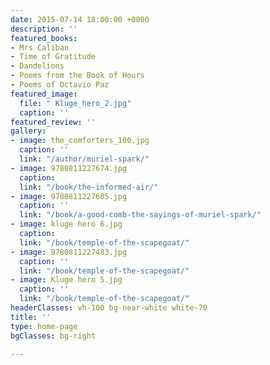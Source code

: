 ```yaml
---
date: 2015-07-14 18:00:00 +0000
description: ''
featured_books:
- Mrs Caliban
- Time of Gratitude
- Dandelions
- Poems from the Book of Hours
- Poems of Octavio Paz
featured_image:
  file: " Kluge_hero_2.jpg"
  caption: ''
featured_review: ''
gallery:
- image: the_comforters_100.jpg
  caption: ''
  link: "/author/muriel-spark/"
- image: 9780811227674.jpg
  caption: 
  link: "/book/the-informed-air/"
- image: 9780811227605.jpg
  caption: ''
  link: "/book/a-good-comb-the-sayings-of-muriel-spark/"
- image: kluge hero 6.jpg
  caption: 
  link: "/book/temple-of-the-scapegoat/"
- image: 9780811227483.jpg
  caption: ''
  link: "/book/temple-of-the-scapegoat/"
- image: Kluge hero 5.jpg
  caption: ''
  link: "/book/temple-of-the-scapegoat/"
headerClasses: vh-100 bg-near-white white-70
title: ''
type: home-page
bgClasses: bg-right

---
```

